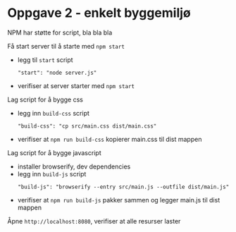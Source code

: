 # Oppgave 2 - enkelt byggemiljø

NPM har støtte for script, bla bla bla


Få start server til å starte med `npm start`
  - legg til `start` script
    ```
    "start": "node server.js"
    ```
  - verifiser at server starter med `npm start`

Lag script for å bygge css
  - legg inn `build-css` script
    ```
    "build-css": "cp src/main.css dist/main.css"
    ```
  - verifiser at `npm run build-css` kopierer main.css til dist mappen

Lag script for å bygge javascript
  - installer browserify, dev dependencies
  - legg inn `build-js` script
    ```
    "build-js": "browserify --entry src/main.js --outfile dist/main.js"
    ```
  - verifiser at `npm run build-js` pakker sammen og legger main.js til dist mappen

Åpne `http://localhost:8080`, verifiser at alle resurser laster
